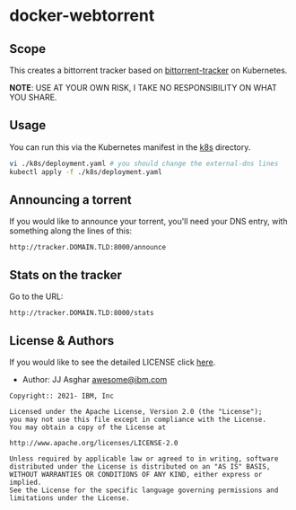# docker-webtorrent

## Scope

This creates a bittorrent tracker based on [bittorrent-tracker](https://github.com/webtorrent/bittorrent-tracker) on
Kubernetes.

**NOTE**: USE AT YOUR OWN RISK, I TAKE NO RESPONSIBILITY ON WHAT YOU SHARE.

## Usage

You can run this via the Kubernetes manifest in the [k8s](./k8s) directory.

```bash
vi ./k8s/deployment.yaml # you should change the external-dns lines
kubectl apply -f ./k8s/deployment.yaml
```

## Announcing a torrent

If you would like to announce your torrent, you'll need your DNS entry, with something
along the lines of this:

```
http://tracker.DOMAIN.TLD:8000/announce
```

## Stats on the tracker

Go to the URL:

```
http://tracker.DOMAIN.TLD:8000/stats
```

## License & Authors

If you would like to see the detailed LICENSE click [here](./LICENSE).

- Author: JJ Asghar <awesome@ibm.com>

```text
Copyright:: 2021- IBM, Inc

Licensed under the Apache License, Version 2.0 (the "License");
you may not use this file except in compliance with the License.
You may obtain a copy of the License at

http://www.apache.org/licenses/LICENSE-2.0

Unless required by applicable law or agreed to in writing, software
distributed under the License is distributed on an "AS IS" BASIS,
WITHOUT WARRANTIES OR CONDITIONS OF ANY KIND, either express or implied.
See the License for the specific language governing permissions and
limitations under the License.
```
